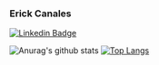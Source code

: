 ### Erick Canales
[![Linkedin Badge](https://img.shields.io/badge/-Erick_Canales-blue?style=flat-square&logo=Linkedin&logoColor=white&link=https://www.linkedin.com/in/e94canales//)](https://www.linkedin.com/in/e94canales/) 

<!--
**e94canales/e94canales** is a ✨ _special_ ✨ repository because its `README.md` (this file) appears on your GitHub profile.

Here are some ideas to get you started:

- 🔭 I’m currently working on ...
- 🌱 I’m currently learning ...
- 👯 I’m looking to collaborate on ...
- 🤔 I’m looking for help with ...
- 💬 Ask me about ...
- 📫 How to reach me: ...
- 😄 Pronouns: ...
- ⚡ Fun fact: ...
-->

![Anurag's github stats](https://github-readme-stats.vercel.app/api?username=e94canales?count_private=true&layout=compact)
[![Top Langs](https://github-readme-stats.vercel.app/api/top-langs/?username=e94canales&layout=compact)](https://github.com/e94canales/github-readme-stats)

